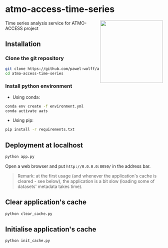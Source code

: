 # atmo-access-time-series

<img align="right" width="200" src="https://www7.obs-mip.fr/wp-content-aeris/uploads/sites/82/2021/03/ATMO-ACCESS-Logo-final_horizontal-payoff-grey-blue.png">

Time series analysis service for ATMO-ACCESS project


## Installation

### Clone the git repository

```sh
git clone https://github.com/pawel-wolff/atmo-access-time-series
cd atmo-access-time-series
```

### Install python environment

- Using conda:

```sh
conda env create -f environment.yml
conda activate aats
```

- Using pip:

```sh
pip install -r requirements.txt
```


## Deployment at localhost

```sh
python app.py
```

Open a web browser and put `http://0.0.0.0:8050/` in the address bar.

> Remark: at the first usage (and whenever the application's cache is cleared - see below),
the application is a bit slow (loading some of datasets' metadata takes time).


## Clear application's cache

```sh
python clear_cache.py
```

## Initialise application's cache

```sh
python init_cache.py
```
